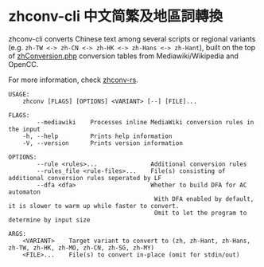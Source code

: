 # zhconv-cli 中文简繁及地區詞轉換
zhconv-cli converts Chinese text among several scripts or regional variants (e.g. `zh-TW <-> zh-CN <-> zh-HK <-> zh-Hans <-> zh-Hant`), built on the top of [zhConversion.php](https://github.com/wikimedia/mediawiki/blob/master/includes/languages/data/ZhConversion.php#L14) conversion tables from Mediawiki/Wikipedia and OpenCC.

For more information, check [zhconv-rs](https://github.com/Gowee/zhconv-rs).

```
USAGE:
    zhconv [FLAGS] [OPTIONS] <VARIANT> [--] [FILE]...

FLAGS:
        --mediawiki    Processes inline MediaWiki conversion rules in the input
    -h, --help         Prints help information
    -V, --version      Prints version information

OPTIONS:
        --rule <rules>...               Additional conversion rules
        --rules_file <rule-files>...    File(s) consisting of additional conversion rules seperated by LF
        --dfa <dfa>                     Whether to build DFA for AC automaton
                                         With DFA enabled by default, it is slower to warm up while faster to convert.
                                         Omit to let the program to determine by input size

ARGS:
    <VARIANT>    Target variant to convert to (zh, zh-Hant, zh-Hans, zh-TW, zh-HK, zh-MO, zh-CN, zh-SG, zh-MY)
    <FILE>...    File(s) to convert in-place (omit for stdin/out)
```
